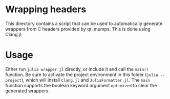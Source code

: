 # Wrapping headers

This directory contains a script that can be used to automatically generate wrappers from C headers provided by qr_mumps.
This is done using Clang.jl.

# Usage

Either run `julia wrapper.jl` directly, or include it and call the `main()` function.
Be sure to activate the project environment in this folder (`julia --project`), which will install `Clang.jl` and `JuliaFormatter.jl`.
The `main` function supports the boolean keyword argument `optimized` to clear the generated wrappers.
